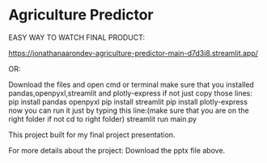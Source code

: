 # Agriculture Predictor
EASY WAY TO WATCH FINAL PRODUCT:

https://jonathanaarondev-agriculture-predictor-main-d7d3i8.streamlit.app/

OR:

Download the files and open cmd or terminal make sure that you installed pandas,openpyxl,streamlit and plotly-express if not just copy those lines: pip install pandas openpyxl pip install streamlit pip install plotly-express now you can run it just by typing this line:(make sure that you are on the right folder if not cd to right folder) streamlit run main.py

This project built for my final project presentation.

For more details about the project:
Download the pptx file above.
